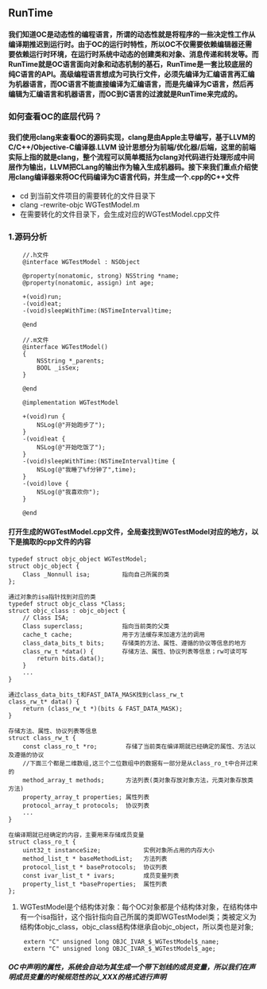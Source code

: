 ## RunTime
#### 我们知道OC是动态性的编程语言，所谓的动态性就是将程序的一些决定性工作从编译期推迟到运行时。由于OC的运行时特性，所以OC不仅需要依赖编辑器还需要依赖运行时环境，在运行时系统中动态的创建类和对象、消息传递和转发等。而RunTime就是OC语言面向对象和动态机制的基石，RunTime是一套比较底层的纯C语言的API。高级编程语言想成为可执行文件，必须先编译为汇编语言再汇编为机器语言，而OC语言不能直接编译为汇编语言，而是先编译为C语言，然后再编辑为汇编语言和机器语言，而OC到C语言的过渡就是RunTime来完成的。

### 如何查看OC的底层代码？
#### 我们使用**clang**来查看OC的源码实现，**clang**是由Apple主导编写，基于LLVM的C/C++/Objective-C编译器.LLVM 设计思想分为前端/优化器/后端，这里的前端实际上指的就是**clang**，整个流程可以简单概括为**clang**对代码进行处理形成中间层作为输出，LLVM把CLang的输出作为输入生成机器码。接下来我们重点介绍使用**clang**编译器来将OC代码编译为C语言代码，并生成一个.cpp的C++文件
* cd 到当前文件项目的需要转化的文件目录下 
* clang -rewrite-objc WGTestModel.m 
* 在需要转化的文件目录下，会生成对应的WGTestModel.cpp文件

### 1.源码分析
        //.h文件
        @interface WGTestModel : NSObject

        @property(nonatomic, strong) NSString *name;
        @property(nonatomic, assign) int age;

        +(void)run;
        -(void)eat;
        -(void)sleepWithTime:(NSTimeInterval)time;

        @end

        //.m文件
        @interface WGTestModel()
        {
            NSString *_parents;
            BOOL _isSex;
        }

        @end

        @implementation WGTestModel

        +(void)run {
            NSLog(@"开始跑步了");
        }
        -(void)eat {
            NSLog(@"开始吃饭了");
        }
        -(void)sleepWithTime:(NSTimeInterval)time {
            NSLog(@"我睡了%f分钟了",time);
        }
        -(void)love {
            NSLog(@"我喜欢你");
        }

        @end
#### 打开生成的WGTestModel.cpp文件，全局查找到WGTestModel对应的地方，以下是摘取的cpp文件的内容
    typedef struct objc_object WGTestModel;  
    struct objc_object {
        Class _Nonnull isa;         指向自己所属的类
    };
    
    通过对象的isa指针找到对应的类
    typedef struct objc_class *Class;
    struct objc_class : objc_object {
        // Class ISA;
        Class superclass;           指向当前类的父类
        cache_t cache;              用于方法缓存来加速方法的调用
        class_data_bits_t bits;     存储类的方法、属性、遵循的协议等信息的地方
        class_rw_t *data() {        存储方法、属性、协议列表等信息；rw可读可写
            return bits.data();
        }
        ...
    }
    
    通过class_data_bits_t和FAST_DATA_MASK找到class_rw_t
    class_rw_t* data() {
        return (class_rw_t *)(bits & FAST_DATA_MASK);
    }
    
    存储方法、属性、协议列表等信息
    struct class_rw_t {
        const class_ro_t *ro;        存储了当前类在编译期就已经确定的属性、方法以及遵循的协议
        //下面三个都是二维数组,这三个二位数组中的数据有一部分是从class_ro_t中合并过来的
        method_array_t methods;      方法列表(类对象存放对象方法，元类对象存放类方法)
        property_array_t properties; 属性列表
        protocol_array_t protocols;  协议列表
        ...
    }
    
    在编译期就已经确定的内容，主要用来存储成员变量
    struct class_ro_t {
        uint32_t instanceSize;            实例对象所占用的内存大小
        method_list_t * baseMethodList;   方法列表
        protocol_list_t * baseProtocols;  协议列表
        const ivar_list_t * ivars;        成员变量列表
        property_list_t *baseProperties;  属性列表
    };
    
1. WGTestModel是个结构体对象：每个OC对象都是个结构体对象，在结构体中有一个isa指针，这个指针指向自己所属的类即WGTestModel类；类被定义为结构体objc_class，objc_class结构体继承自objc_object，所以类也是对象;

        extern "C" unsigned long OBJC_IVAR_$_WGTestModel$_name;
        extern "C" unsigned long OBJC_IVAR_$_WGTestModel$_age;
##### OC中声明的属性，系统会自动为其生成一个带下划线的成员变量，所以我们在声明成员变量的时候规范性的以_XXX的格式进行声明    

